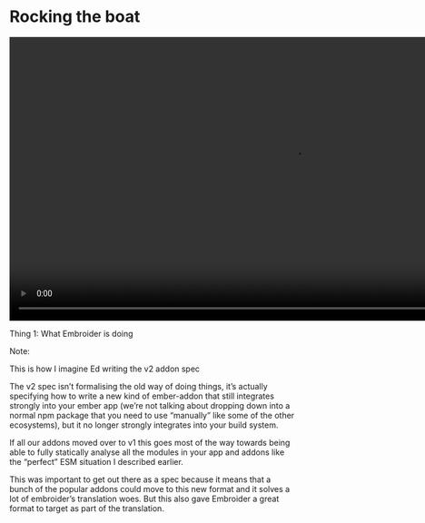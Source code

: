 # Rocking the boat

<video controls data-autoplay loop muted playsinline style="height: 500px;" src="/big-house-of-cards.webm"></video> <!-- .element style="height: 550px; margin-top: 50px" -->

Thing 1: What Embroider is doing
<!-- .element style="position: absolute; bottom: -100px; left: 0; font-size: 60%; color: grey;" -->

Note:

This is how I imagine Ed writing the v2 addon spec

The v2 spec isn’t formalising the old way of doing things, it’s actually specifying how to write a new kind of ember-addon that still integrates strongly into your ember app (we’re not talking about dropping down into a normal npm package that you need to use “manually” like some of the other ecosystems), but it no longer strongly integrates into your build system. 

If all our addons moved over to v1 this goes most of the way towards being able to fully statically analyse all the modules in your app and addons like the “perfect” ESM situation I described earlier. 

This was important to get out there as a spec because it means that a bunch of the popular addons could move to this new format and it solves a lot of embroider’s translation woes. But this also gave Embroider a great format to target as part of the translation.
